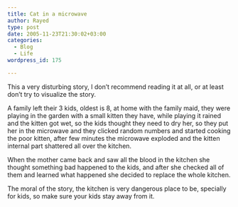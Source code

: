 ```yaml
---
title: Cat in a microwave
author: Rayed
type: post
date: 2005-11-23T21:30:02+03:00
categories:
  - Blog
  - Life
wordpress_id: 175

---
```

<p>This a very disturbing story, I don&#8217;t recommend reading it at all, or at least don&#8217;t try to visualize the story.</p>
<p>A family left their 3 kids, oldest is 8, at home with the family maid, they were playing in the garden with a small kitten they have, while playing it rained and the kitten got wet, so the kids thought they need to dry her, so they put her in the microwave and they clicked random numbers and started cooking the poor kitten, after few minutes the microwave exploded and the kitten internal part shattered all over the kitchen.</p>
<p>When the mother came back and saw all the blood in the kitchen she thought something bad happened to the kids, and after she checked all of them and learned what happened she decided to replace the whole kitchen.</p>
<p>The moral of the story, the kitchen is very dangerous place to be, specially for kids, so make sure your kids stay away from it.</p>
